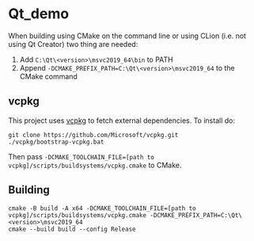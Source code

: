 # Qt_demo

When building using CMake on the command line or using CLion (i.e. not using Qt Creator) two thing are needed:

1. Add `C:\Qt\<version>\msvc2019_64\bin` to PATH
2. Append `-DCMAKE_PREFIX_PATH=C:\Qt\<version>\msvc2019_64` to the CMake command

## vcpkg

This project uses [vcpkg](https://vcpkg.io/en/index.html) to fetch external dependencies.
To install do:

```
git clone https://github.com/Microsoft/vcpkg.git
./vcpkg/bootstrap-vcpkg.bat
```

Then pass `-DCMAKE_TOOLCHAIN_FILE=[path to vcpkg]/scripts/buildsystems/vcpkg.cmake` to CMake.

## Building

```
cmake -B build -A x64 -DCMAKE_TOOLCHAIN_FILE=[path to vcpkg]/scripts/buildsystems/vcpkg.cmake -DCMAKE_PREFIX_PATH=C:\Qt\<version>\msvc2019_64
cmake --build build --config Release
```
